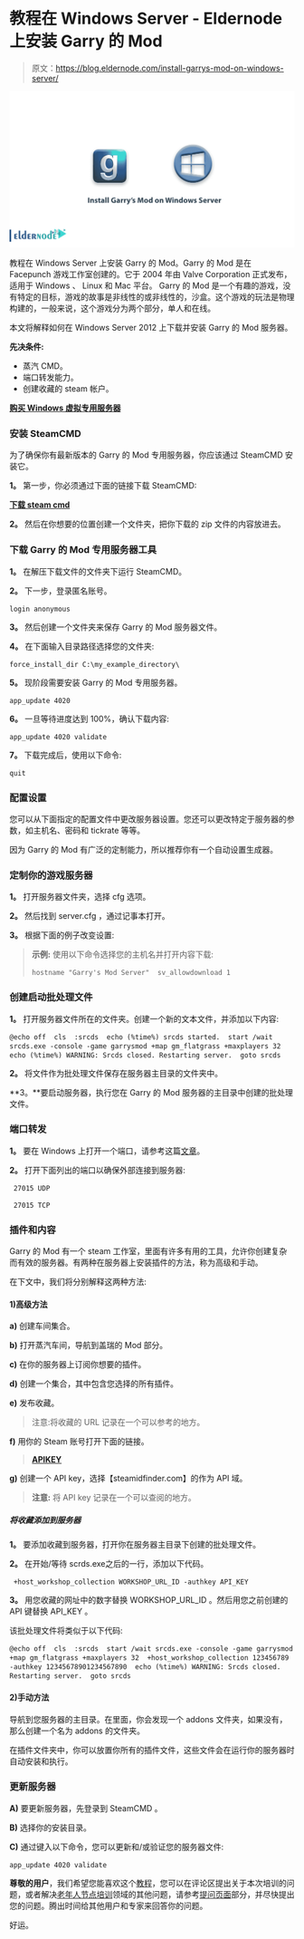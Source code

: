 # 教程在 Windows Server - Eldernode 上安装 Garry 的 Mod

> 原文：<https://blog.eldernode.com/install-garrys-mod-on-windows-server/>

![Tutorial Install Garry’s Mod on Windows Server](img/697ae01bc6ab6132d95af61fd0122c2f.png)

教程在 Windows Server 上安装 Garry 的 Mod。Garry 的 Mod 是在 Facepunch 游戏工作室创建的。它于 2004 年由 Valve Corporation 正式发布，适用于 Windows 、 Linux 和 Mac 平台。 Garry 的 Mod 是一个有趣的游戏，没有特定的目标，游戏的故事是非线性的或非线性的，沙盒。这个游戏的玩法是物理构建的，一般来说，这个游戏分为两个部分，单人和在线。

本文将解释如何在 Windows Server 2012 上下载并安装 Garry 的 Mod 服务器。

**先决条件:**

*   蒸汽 CMD。
*   端口转发能力。
*   创建收藏的 steam 帐户。

**[购买 Windows 虚拟专用服务器](https://eldernode.com/windows-vps/)**

### 安装 SteamCMD

为了确保你有最新版本的 Garry 的 Mod 专用服务器，你应该通过 SteamCMD 安装它。

**1。** 第一步，你必须通过下面的链接下载 SteamCMD:

[**下载 steam cmd**](https://steamcdn-a.akamaihd.net/client/installer/steamcmd.zip)

**2。** 然后在你想要的位置创建一个文件夹，把你下载的 zip 文件的内容放进去。

### 下载 Garry 的 Mod 专用服务器工具

**1。** 在解压下载文件的文件夹下运行 SteamCMD。

**2。** 下一步，登录匿名账号。

```
login anonymous
```

**3。** 然后创建一个文件夹来保存 Garry 的 Mod 服务器文件。

**4。** 在下面输入目录路径选择您的文件夹:

```
force_install_dir C:\my_example_directory\
```

**5。** 现阶段需要安装 Garry 的 Mod 专用服务器。

```
app_update 4020
```

**6。** 一旦等待进度达到 100%，确认下载内容:

```
app_update 4020 validate
```

**7。** 下载完成后，使用以下命令:

```
quit
```

### 配置设置

您可以从下面指定的配置文件中更改服务器设置。您还可以更改特定于服务器的参数，如主机名、密码和 tickrate 等等。

因为 Garry 的 Mod 有广泛的定制能力，所以推荐你有一个自动设置生成器。

### 定制你的游戏服务器

**1。** 打开服务器文件夹，选择 cfg 选项。

**2。** 然后找到 server.cfg ，通过记事本打开。

**3。** 根据下面的例子改变设置:

> **示例:** 使用以下命令选择您的主机名并打开内容下载:
> 
> ```
> hostname "Garry's Mod Server"  sv_allowdownload 1
> ```

### 创建启动批处理文件

**1。** 打开服务器文件所在的文件夹。创建一个新的文本文件，并添加以下内容:

```
@echo off  cls  :srcds  echo (%time%) srcds started.  start /wait srcds.exe -console -game garrysmod +map gm_flatgrass +maxplayers 32  echo (%time%) WARNING: Srcds closed. Restarting server.  goto srcds
```

**2。** 将文件作为批处理文件保存在服务器主目录的文件夹中。

**3。**要启动服务器，执行您在 Garry 的 Mod 服务器的主目录中创建的批处理文件。

### 端口转发

**1。** 要在 Windows 上打开一个端口，请参考这篇[文章](https://eldernode.com/open-a-port-on-a-windows-firewall/)。

**2。** 打开下面列出的端口以确保外部连接到服务器:

```
 27015 UDP
```

```
 27015 TCP
```

### 插件和内容

Garry 的 Mod 有一个 steam 工作室，里面有许多有用的工具，允许你创建复杂而有效的服务器。有两种在服务器上安装插件的方法，称为高级和手动。

在下文中，我们将分别解释这两种方法:

#### 1)高级方法

**a)** 创建车间集合。

**b)** 打开蒸汽车间，导航到盖瑞的 Mod 部分。

**c)** 在你的服务器上订阅你想要的插件。

**d)** 创建一个集合，其中包含您选择的所有插件。

**e)** 发布收藏。

> 注意:将收藏的 URL 记录在一个可以参考的地方。

**f)** 用你的 Steam 账号打开下面的链接。

> **[APIKEY](http://steamcommunity.com/dev/apikey)**

**g)** 创建一个 API key，选择【steamidfinder.com】的作为 API 域。

> **注意:** 将 API key 记录在一个可以查阅的地方。

##### 将收藏添加到服务器

**1。** 要添加收藏到服务器，打开你在服务器主目录下创建的批处理文件。

**2。** 在开始/等待 scrds.exe之后的一行，添加以下代码。

```
 +host_workshop_collection WORKSHOP_URL_ID -authkey API_KEY
```

**3。** 用您收藏的网址中的数字替换 WORKSHOP_URL_ID 。然后用您之前创建的 API 键替换 API_KEY 。

该批处理文件将类似于以下代码:

```
@echo off  cls  :srcds  start /wait srcds.exe -console -game garrysmod +map gm_flatgrass +maxplayers 32  +host_workshop_collection 123456789 -authkey 12345678901234567890  echo (%time%) WARNING: Srcds closed. Restarting server.  goto srcds
```

#### 2)手动方法

导航到您服务器的主目录。在里面，你会发现一个 addons 文件夹，如果没有，那么创建一个名为 addons 的文件夹。

在插件文件夹中，你可以放置你所有的插件文件，这些文件会在运行你的服务器时自动安装和执行。

### 更新服务器

**A)** 要更新服务器，先登录到 SteamCMD 。

**B)** 选择你的安装目录。

**C)** 通过键入以下命令，您可以更新和/或验证您的服务器文件:

```
app_update 4020 validate
```

**尊敬的用户**，我们希望您能喜欢这个[教程](https://eldernode.com/category/tutorial/)，您可以在评论区提出关于本次培训的问题，或者解决[老年人节点培训](https://eldernode.com/blog/)领域的其他问题，请参考[提问页面](https://eldernode.com/ask)部分，并尽快提出您的问题。腾出时间给其他用户和专家来回答你的问题。

好运。